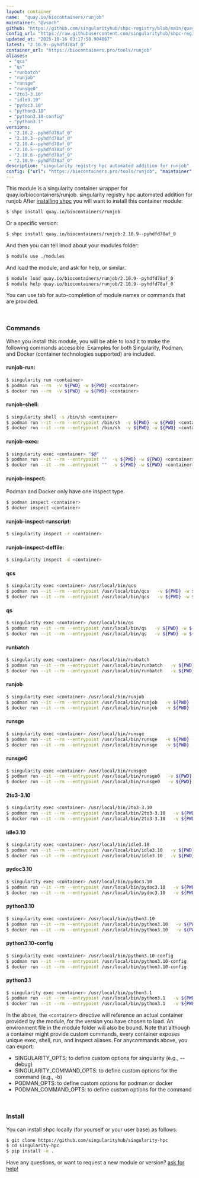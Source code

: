 ```yaml
---
layout: container
name:  "quay.io/biocontainers/runjob"
maintainer: "@vsoch"
github: "https://github.com/singularityhub/shpc-registry/blob/main/quay.io/biocontainers/runjob/container.yaml"
config_url: "https://raw.githubusercontent.com/singularityhub/shpc-registry/main/quay.io/biocontainers/runjob/container.yaml"
updated_at: "2025-10-16 03:17:58.904867"
latest: "2.10.9--pyhdfd78af_0"
container_url: "https://biocontainers.pro/tools/runjob"
aliases:
 - "qcs"
 - "qs"
 - "runbatch"
 - "runjob"
 - "runsge"
 - "runsge0"
 - "2to3-3.10"
 - "idle3.10"
 - "pydoc3.10"
 - "python3.10"
 - "python3.10-config"
 - "python3.1"
versions:
 - "2.10.2--pyhdfd78af_0"
 - "2.10.3--pyhdfd78af_0"
 - "2.10.4--pyhdfd78af_0"
 - "2.10.5--pyhdfd78af_0"
 - "2.10.6--pyhdfd78af_0"
 - "2.10.9--pyhdfd78af_0"
description: "singularity registry hpc automated addition for runjob"
config: {"url": "https://biocontainers.pro/tools/runjob", "maintainer": "@vsoch", "description": "singularity registry hpc automated addition for runjob", "latest": {"2.10.9--pyhdfd78af_0": "sha256:cdf439d80606d9b2e3dbb6fd730232b7a80b0ad4dfc5fcd1882cddbb4626ee72"}, "tags": {"2.10.2--pyhdfd78af_0": "sha256:ca98697092fbbc8fc63c9023681f90e7c0f4b9991cc48a9ff0a1cbfa20b2241a", "2.10.3--pyhdfd78af_0": "sha256:6e2a15c74f62a676ec4dd73988133f06ad08dbf492161d02d2affcaafa9f4831", "2.10.4--pyhdfd78af_0": "sha256:3f30743ba73f42d430309b05b9c3091b323e941577818f6937866d24d01055f4", "2.10.5--pyhdfd78af_0": "sha256:7326994c66aa57e7357e5dd75f5fee66bd5cebaf0cb88bb1dc6fd9bb97ab8072", "2.10.6--pyhdfd78af_0": "sha256:5b580c79ad74dcca4e4439e469c7f34d3426c6b19883922cb856dd9c27d131e5", "2.10.9--pyhdfd78af_0": "sha256:cdf439d80606d9b2e3dbb6fd730232b7a80b0ad4dfc5fcd1882cddbb4626ee72"}, "docker": "quay.io/biocontainers/runjob", "aliases": {"qcs": "/usr/local/bin/qcs", "qs": "/usr/local/bin/qs", "runbatch": "/usr/local/bin/runbatch", "runjob": "/usr/local/bin/runjob", "runsge": "/usr/local/bin/runsge", "runsge0": "/usr/local/bin/runsge0", "2to3-3.10": "/usr/local/bin/2to3-3.10", "idle3.10": "/usr/local/bin/idle3.10", "pydoc3.10": "/usr/local/bin/pydoc3.10", "python3.10": "/usr/local/bin/python3.10", "python3.10-config": "/usr/local/bin/python3.10-config", "python3.1": "/usr/local/bin/python3.1"}}
---
```


This module is a singularity container wrapper for quay.io/biocontainers/runjob.
singularity registry hpc automated addition for runjob
After [installing shpc](#install) you will want to install this container module:


```bash
$ shpc install quay.io/biocontainers/runjob
```

Or a specific version:

```bash
$ shpc install quay.io/biocontainers/runjob:2.10.9--pyhdfd78af_0
```

And then you can tell lmod about your modules folder:

```bash
$ module use ./modules
```

And load the module, and ask for help, or similar.

```bash
$ module load quay.io/biocontainers/runjob/2.10.9--pyhdfd78af_0
$ module help quay.io/biocontainers/runjob/2.10.9--pyhdfd78af_0
```

You can use tab for auto-completion of module names or commands that are provided.

<br>

### Commands

When you install this module, you will be able to load it to make the following commands accessible.
Examples for both Singularity, Podman, and Docker (container technologies supported) are included.

#### runjob-run:

```bash
$ singularity run <container>
$ podman run --rm  -v ${PWD} -w ${PWD} <container>
$ docker run --rm  -v ${PWD} -w ${PWD} <container>
```

#### runjob-shell:

```bash
$ singularity shell -s /bin/sh <container>
$ podman run --it --rm --entrypoint /bin/sh  -v ${PWD} -w ${PWD} <container>
$ docker run --it --rm --entrypoint /bin/sh  -v ${PWD} -w ${PWD} <container>
```

#### runjob-exec:

```bash
$ singularity exec <container> "$@"
$ podman run --it --rm --entrypoint ""  -v ${PWD} -w ${PWD} <container> "$@"
$ docker run --it --rm --entrypoint ""  -v ${PWD} -w ${PWD} <container> "$@"
```

#### runjob-inspect:

Podman and Docker only have one inspect type.

```bash
$ podman inspect <container>
$ docker inspect <container>
```

#### runjob-inspect-runscript:

```bash
$ singularity inspect -r <container>
```

#### runjob-inspect-deffile:

```bash
$ singularity inspect -d <container>
```


#### qcs

```bash
$ singularity exec <container> /usr/local/bin/qcs
$ podman run --it --rm --entrypoint /usr/local/bin/qcs   -v ${PWD} -w ${PWD} <container> -c " $@"
$ docker run --it --rm --entrypoint /usr/local/bin/qcs   -v ${PWD} -w ${PWD} <container> -c " $@"
```


#### qs

```bash
$ singularity exec <container> /usr/local/bin/qs
$ podman run --it --rm --entrypoint /usr/local/bin/qs   -v ${PWD} -w ${PWD} <container> -c " $@"
$ docker run --it --rm --entrypoint /usr/local/bin/qs   -v ${PWD} -w ${PWD} <container> -c " $@"
```


#### runbatch

```bash
$ singularity exec <container> /usr/local/bin/runbatch
$ podman run --it --rm --entrypoint /usr/local/bin/runbatch   -v ${PWD} -w ${PWD} <container> -c " $@"
$ docker run --it --rm --entrypoint /usr/local/bin/runbatch   -v ${PWD} -w ${PWD} <container> -c " $@"
```


#### runjob

```bash
$ singularity exec <container> /usr/local/bin/runjob
$ podman run --it --rm --entrypoint /usr/local/bin/runjob   -v ${PWD} -w ${PWD} <container> -c " $@"
$ docker run --it --rm --entrypoint /usr/local/bin/runjob   -v ${PWD} -w ${PWD} <container> -c " $@"
```


#### runsge

```bash
$ singularity exec <container> /usr/local/bin/runsge
$ podman run --it --rm --entrypoint /usr/local/bin/runsge   -v ${PWD} -w ${PWD} <container> -c " $@"
$ docker run --it --rm --entrypoint /usr/local/bin/runsge   -v ${PWD} -w ${PWD} <container> -c " $@"
```


#### runsge0

```bash
$ singularity exec <container> /usr/local/bin/runsge0
$ podman run --it --rm --entrypoint /usr/local/bin/runsge0   -v ${PWD} -w ${PWD} <container> -c " $@"
$ docker run --it --rm --entrypoint /usr/local/bin/runsge0   -v ${PWD} -w ${PWD} <container> -c " $@"
```


#### 2to3-3.10

```bash
$ singularity exec <container> /usr/local/bin/2to3-3.10
$ podman run --it --rm --entrypoint /usr/local/bin/2to3-3.10   -v ${PWD} -w ${PWD} <container> -c " $@"
$ docker run --it --rm --entrypoint /usr/local/bin/2to3-3.10   -v ${PWD} -w ${PWD} <container> -c " $@"
```


#### idle3.10

```bash
$ singularity exec <container> /usr/local/bin/idle3.10
$ podman run --it --rm --entrypoint /usr/local/bin/idle3.10   -v ${PWD} -w ${PWD} <container> -c " $@"
$ docker run --it --rm --entrypoint /usr/local/bin/idle3.10   -v ${PWD} -w ${PWD} <container> -c " $@"
```


#### pydoc3.10

```bash
$ singularity exec <container> /usr/local/bin/pydoc3.10
$ podman run --it --rm --entrypoint /usr/local/bin/pydoc3.10   -v ${PWD} -w ${PWD} <container> -c " $@"
$ docker run --it --rm --entrypoint /usr/local/bin/pydoc3.10   -v ${PWD} -w ${PWD} <container> -c " $@"
```


#### python3.10

```bash
$ singularity exec <container> /usr/local/bin/python3.10
$ podman run --it --rm --entrypoint /usr/local/bin/python3.10   -v ${PWD} -w ${PWD} <container> -c " $@"
$ docker run --it --rm --entrypoint /usr/local/bin/python3.10   -v ${PWD} -w ${PWD} <container> -c " $@"
```


#### python3.10-config

```bash
$ singularity exec <container> /usr/local/bin/python3.10-config
$ podman run --it --rm --entrypoint /usr/local/bin/python3.10-config   -v ${PWD} -w ${PWD} <container> -c " $@"
$ docker run --it --rm --entrypoint /usr/local/bin/python3.10-config   -v ${PWD} -w ${PWD} <container> -c " $@"
```


#### python3.1

```bash
$ singularity exec <container> /usr/local/bin/python3.1
$ podman run --it --rm --entrypoint /usr/local/bin/python3.1   -v ${PWD} -w ${PWD} <container> -c " $@"
$ docker run --it --rm --entrypoint /usr/local/bin/python3.1   -v ${PWD} -w ${PWD} <container> -c " $@"
```



In the above, the `<container>` directive will reference an actual container provided
by the module, for the version you have chosen to load. An environment file in the
module folder will also be bound. Note that although a container
might provide custom commands, every container exposes unique exec, shell, run, and
inspect aliases. For anycommands above, you can export:

 - SINGULARITY_OPTS: to define custom options for singularity (e.g., --debug)
 - SINGULARITY_COMMAND_OPTS: to define custom options for the command (e.g., -b)
 - PODMAN_OPTS: to define custom options for podman or docker
 - PODMAN_COMMAND_OPTS: to define custom options for the command

<br>

### Install

You can install shpc locally (for yourself or your user base) as follows:

```bash
$ git clone https://github.com/singularityhub/singularity-hpc
$ cd singularity-hpc
$ pip install -e .
```

Have any questions, or want to request a new module or version? [ask for help!](https://github.com/singularityhub/singularity-hpc/issues)